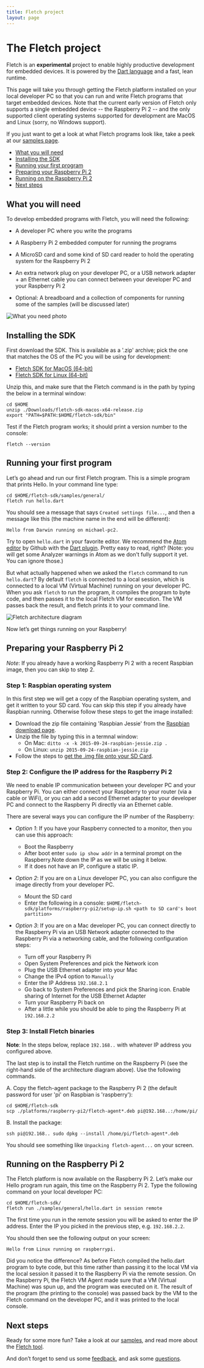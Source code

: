 ```yaml
---
title: Fletch project
layout: page
---
```


# The Fletch project

Fletch is an **experimental** project to enable highly productive development
for embedded devices. It is powered by the [Dart
language](https://www.dartlang.org/docs/dart-up-and-running/ch02.html) and a
fast, lean runtime.

This page will take you through getting the Fletch platform installed on your
local developer PC so that you can run and write Fletch programs that target
embedded devices. Note that the current early version of Fletch only supports a
single embedded device -- the Raspberry Pi 2 -- and the only supported
client operating systems supported for development are MacOS and Linux (sorry,
no Windows support).

If you just want to get a look at what Fletch programs look like, take a peek at
our [samples page](samples.html).

* [What you will need](#what-you-will-need)
* [Installing the SDK](#installing-the-sdk)
* [Running your first program](#running-your-first-program)
* [Preparing your Raspberry Pi 2](#preparing-your-raspberry-pi-2)
* [Running on the Raspberry Pi 2](#running-on-the-raspberry-pi-2)
* [Next steps](#next-steps)

## What you will need

To develop embedded programs with Fletch, you will need the following:

* A developer PC where you write the programs

* A Raspberry Pi 2 embedded computer for running the programs

* A MicroSD card and some kind of SD card reader to hold the operating system for
 the Raspberry Pi 2

* An extra network plug on your developer PC, or a USB network adapter + an
 Ethernet cable you can connect between your developer PC and your Raspberry Pi
 2

* Optional: A breadboard and a collection of components for running some of
 the samples (will be discussed later)

![What you need photo](https://storage.googleapis.com/fletch-archive/images/setup.jpg)

## Installing the SDK

First download the SDK. This is available as a '.zip' archive; pick the one that
matches the OS of the PC you will be using for development:

* [Fletch SDK for MacOS (64-bit)](https://storage.googleapis.com/fletch-archive/channels/dev/release/latest/sdk/fletch-sdk-macos-x64-release.zip)
* [Fletch SDK for Linux (64-bit)](https://storage.googleapis.com/fletch-archive/channels/dev/release/latest/sdk/fletch-sdk-linux-x64-release.zip)

Unzip this, and make sure that the Fletch command is in the path by typing the
below in a terminal window:

~~~
cd $HOME
unzip ./Downloads/fletch-sdk-macos-x64-release.zip
export "PATH=$PATH:$HOME/fletch-sdk/bin"
~~~

Test if the Fletch program works; it should print a version number to the
console:

~~~
fletch --version
~~~

## Running your first program

Let’s go ahead and run our first Fletch program. This is a simple program that
prints Hello. In your command line type:

~~~
cd $HOME/fletch-sdk/samples/general/
fletch run hello.dart
~~~

You should see a message that says ```Created settings file...```, and then a
message like this (the machine name in the end will be different):

~~~
Hello from Darwin running on michael-pc2.
~~~

Try to open `hello.dart` in your favorite editor. We recommend the [Atom
editor](https://atom.io/) by Github with the [Dart
plugin](https://github.com/dart-atom/dartlang/). Pretty easy to read, right?
(Note: you will get some Analyzer warnings in Atom as we don't fully support it
yet. You can ignore those.)

But what actually happened when we asked the ```fletch``` command to run
`hello.dart`? By default ```fletch``` is connected to a local session,
which is connected to a local VM (Virtual Machine) running on your developer PC.
When you ask ```fletch``` to run the program, it compiles the program to byte
code, and then passes it to the local Fletch VM for execution. The VM passes
back the result, and fletch prints it to your command line.

![Fletch architecture diagram](https://storage.googleapis.com/fletch-archive/images/Fletch-architecture.png)

Now let’s get things running on your Raspberry!

## Preparing your Raspberry Pi 2

*Note*: If you already have a working Raspberry Pi 2 with a recent Raspbian
image, then you can skip to step 2.

### Step 1: Raspbian operating system

In this first step we will get a copy of the Raspbian operating system, and get
it written to your SD card. You can skip this step if you already have Raspbian
running. Otherwise follow these steps to get the image installed:

* Download the zip file containing 'Raspbian Jessie' from the [Raspbian download
 page](https://www.raspberrypi.org/downloads/raspbian/).
* Unzip the file by typing this in a termnal window:
  * On Mac: ```ditto -x -k 2015-09-24-raspbian-jessie.zip .```
  * On Linux: ```unzip 2015-09-24-raspbian-jessie.zip```
* Follow the steps to [get the .img file onto your SD
 Card](https://www.raspberrypi.org/documentation/installation/installing-images/README.md).

### Step 2: Configure the IP address for the Raspberry Pi 2

We need to enable IP communication between your developer PC and your Raspberry
Pi. You can either connect your Raspberry to your router (via a cable or WiFi),
or you can add a second Ethernet adapter to your developer PC and connect to the
Raspberry Pi directly via an Ethernet cable.

There are several ways you can configure the IP number of the Raspberry:

* *Option 1*: If you have your Raspberry connected to a monitor, then you can use this approach:
  * Boot the Raspberry
  * After boot enter ```sudo ip show addr``` in a terminal prompt on the Raspberry.Note down the IP as we will be using it below.
  * If it does not have an IP, configure a static IP.

* *Option 2*: If you are on a Linux developer PC, you can also configure the image directly from your developer PC.
  * Mount the SD card
  * Enter the following in a console: ```$HOME/fletch-sdk/platforms/raspberry-pi2/setup-ip.sh <path to SD card's boot partition>```

* *Option 3*: If you are on a Mac developer PC, you can connect directly to the Raspberry Pi via an USB Network adapter connected to the Raspberry Pi via a networking cable, and the following configuration steps:
  * Turn off your Raspberry Pi
  * Open System Preferences and pick the Network icon
  * Plug the USB Ethernet adapter into your Mac
  * Change the IPv4 option to ```Manually```
  * Enter the IP Address ```192.168.2.1```
  * Go back to System Preferences and pick the Sharing icon. Enable sharing of Internet for the USB Ethernet Adapter
  * Turn your Raspberry Pi back on
  * After a little while you should be able to ping the Raspberry Pi at ```192.168.2.2```

### Step 3: Install Fletch binaries

**Note**: In the steps below, replace ```192.168..``` with whatever IP address you configured above.

The last step is to install the Fletch runtime on the Raspberry Pi (see the
right-hand side of the architecture diagram above). Use the following commands.

A. Copy the fletch-agent package to the Raspberry Pi 2 (the default password for
user 'pi' on Raspbian is 'raspberry'):

~~~
cd $HOME/fletch-sdk
scp ./platforms/raspberry-pi2/fletch-agent*.deb pi@192.168..:/home/pi/
~~~

B. Install the package:

~~~
ssh pi@192.168.. sudo dpkg --install /home/pi/fletch-agent*.deb
~~~

You should see something like ```Unpacking fletch-agent...``` on your screen.

## Running on the Raspberry Pi 2

The Fletch platform is now available on the Raspberry Pi 2. Let’s make our Hello
program run again, this time on the Raspberry Pi 2. Type the following command
on your local developer PC:

~~~
cd $HOME/fletch-sdk/
fletch run ./samples/general/hello.dart in session remote
~~~

The first time you run in the remote session you will be asked to enter the IP
address. Enter the IP you picked in the previous step, e.g. ```192.168.2.2```.

You should then see the following output on your screen:

~~~
Hello from Linux running on raspberrypi.
~~~

Did you notice the difference? As before Fletch compiled the hello.dart program
to byte code, but this time rather than passing it to the local VM via the local
session it passed it to the Raspberry Pi via the remote session. On the
Raspberry Pi, the Fletch VM Agent made sure that a VM (Virtual Machine) was spun
up, and the program was executed on it. The result of the program (the printing
to the console) was passed back by the VM to the Fletch command on the developer
PC, and it was printed to the local console.

## Next steps

Ready for some more fun? Take a look at our [samples](samples.html), and read
more about the [Fletch tool](tool.html).

And don’t forget to send us some [feedback](feedback.html), and ask some
[questions](faq.html).
